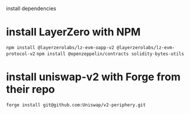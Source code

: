 install dependencies


# install LayerZero with NPM
`npm install @layerzerolabs/lz-evm-oapp-v2 @layerzerolabs/lz-evm-protocol-v2`
`npm install @openzeppelin/contracts solidity-bytes-utils`

# install uniswap-v2 with Forge from their repo
`forge install git@github.com:Uniswap/v2-periphery.git`


